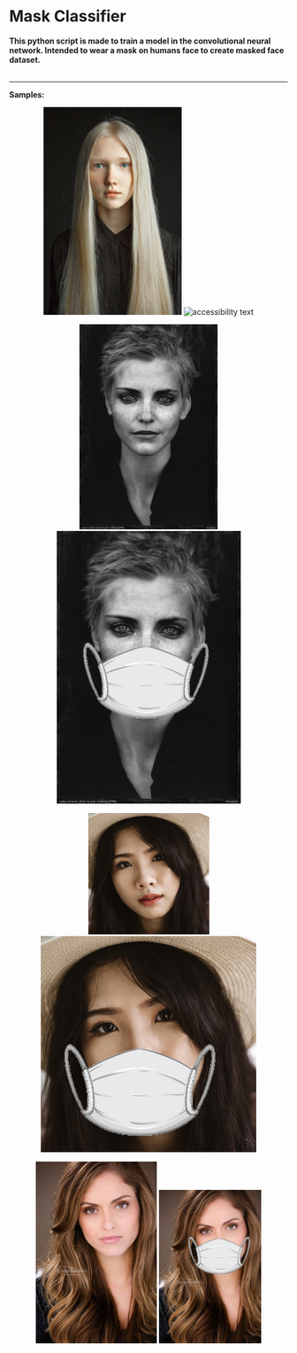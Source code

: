 # Mask Classifier 
 

  **This python script is made to train a model in the convolutional neural network. Intended to wear a mask on humans face to create masked face dataset.**
<br><br/>
<hr>
<b>Samples:</b>
<p align="center">   
  <img src="https://github.com/semihdurgun/create-mask-data-set/blob/main/resim/maskesiz/resim1.jpg" width="250" title="hover text">
  <img src="https://github.com/semihdurgun/create-mask-data-set/blob/main/resim/maskeli/resim1-mask" width="350" alt="accessibility text">
</p>
<p align="center">   
  <img src="https://github.com/semihdurgun/create-mask-data-set/blob/main/resim/maskesiz/resim2.jpg" width="250" title="hover text">
  <img src="https://github.com/semihdurgun/create-mask-data-set/blob/main/resim/maskeli/resim2-mask.jpg" width="333" alt="accessibility text">
</p>
<p align="center">   
  <img src="https://github.com/semihdurgun/create-mask-data-set/blob/main/resim/maskesiz/resim3.jpg" width="219" title="hover text">
  <img src="https://github.com/semihdurgun/create-mask-data-set/blob/main/resim/maskeli/resim3-mask.jpg" width="390" alt="accessibility text">
</p>
<p align="center">   
  <img src="https://github.com/semihdurgun/create-mask-data-set/blob/main/resim/maskesiz/resim4.jpg" width="219" title="hover text">
  <img src="https://github.com/semihdurgun/create-mask-data-set/blob/main/resim/maskeli/resim4-mask.jpg" width="185" alt="accessibility text">
</p>
